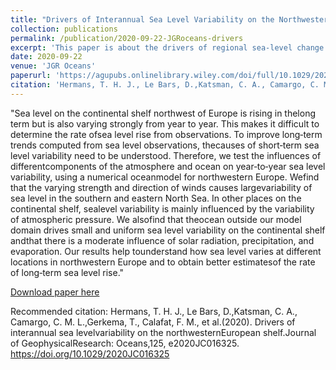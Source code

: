 ```yaml
---
title: "Drivers of Interannual Sea Level Variability on the Northwestern European Shelf"
collection: publications
permalink: /publication/2020-09-22-JGRoceans-drivers
excerpt: 'This paper is about the drivers of regional sea-level change on the Northwestern European Shelf'
date: 2020-09-22
venue: 'JGR Oceans'
paperurl: 'https://agupubs.onlinelibrary.wiley.com/doi/full/10.1029/2020JC016325'
citation: 'Hermans, T. H. J., Le Bars, D.,Katsman, C. A., Camargo, C. M. L.,Gerkema, T., Calafat, F. M., et al. (2020). Drivers of interannual sea level variability on the northwestern European shelf. Journal of Geophysical Research: Oceans,125, e2020JC016325. https://doi.org/10.1029/2020JC016325'
---
```

"Sea level on the continental shelf northwest of Europe is rising in thelong term but is also varying strongly from year to year. This makes it difficult to determine the rate ofsea level rise from observations. To improve long‐term trends computed from sea level observations, thecauses of short‐term sea level variability need to be understood. Therefore, we test the influences of differentcomponents of the atmosphere and ocean on year‐to‐year sea level variability, using a numerical oceanmodel for northwestern Europe. Wefind that the varying strength and direction of winds causes largevariability of sea level in the southern and eastern North Sea. In other places on the continental shelf, sealevel variability is mainly influenced by the variability of atmospheric pressure. We alsofind that theocean outside our model domain drives small and uniform sea level variability on the continental shelf andthat there is a moderate influence of solar radiation, precipitation, and evaporation. Our results help tounderstand how sea level varies at different locations in northwestern Europe and to obtain better estimatesof the rate of long‐term sea level rise."

[Download paper here](https://agupubs.onlinelibrary.wiley.com/doi/full/10.1029/2020JC016325)

Recommended citation: Hermans, T. H. J., Le Bars, D.,Katsman, C. A., Camargo, C. M. L.,Gerkema, T., Calafat, F. M., et al.(2020). Drivers of interannual sea levelvariability on the northwesternEuropean shelf.Journal of GeophysicalResearch: Oceans,125, e2020JC016325. https://doi.org/10.1029/2020JC016325
